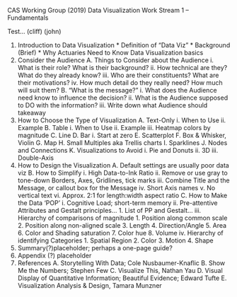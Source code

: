 CAS Working Group (2019)
Data Visualization
Work Stream 1 – Fundamentals

Test… (cliff) (john)

1.	Introduction to Data Visualization
		* Definition of “Data Viz”
		* Background (Brief)
		* Why Actuaries Need to Know Data Visualization basics
2.	Consider the Audience
    A.	Things to Consider about the Audience
        i.	What is their role? What is their background?
        ii.	How technical are they? What do they already know?
        iii.	Who are their constituents? What are their motivations?
        iv.	How much detail do they really need? How much will suit them?
    B.	“What is the message?”
        i.	What does the Audience need know to influence the decision?
        ii.	What is the Audience supposed to DO with the information?
        iii.	Write down what Audience should takeaway
3.	How to Choose the Type of Visualization
    A.	Text-Only
        i.	When to Use
        ii.	Example
    B.	Table
        i.	When to Use
        ii.	Example
        iii.	Heatmap colors by magnitude
    C.	Line
    D.	Bar
        i.	Start at zero
    E.	Scatterplot
    F.	Box & Whisker, Violin
    G.	Map
    H.	Small Multiples aka Trellis charts
    I.	Sparklines
    J.	Nodes and Connections
    K.	Visualizations to Avoid
        i.	Pie and Donuts
        ii.	3D
        iii.	Double-Axis
4.	How to Design the Visualization
    A.	Default settings are usually poor data viz
    B.	How to Simplify
        i.	High Data-to-Ink Ratio
        ii.	Remove or use gray to tone-down Borders, Axes, Gridlines, tick marks 
        iii.	Combine Title and the Message, or callout box for the Message
        iv.	Short Axis names
        v.	No vertical text
        vi.	Approx. 2:1 for length:width aspect ratio
    C.	How to Make the Data ‘POP’
        i.	Cognitive Load; short-term memory 
        ii.	Pre-attentive Attributes and Gestalt principles…
            1.	List of PP and Gestalt…
        iii.	Hierarchy of comparisons of magnitude
            1.	Position along common scale
            2.	Position along non-aligned scale
            3.	Length
            4.	Direction/Angle
            5.	Area
            6.	Color and Shading saturation
            7.	Color hue
            8.	Volume
        iv.	Hierarchy of identifying Categories
            1.	Spatial Region
            2.	Color
            3.	Motion
            4.	Shape
5.	Summary(?)placeholder; perhaps a one-page guide?
6.	Appendix (?) placeholder
7.	References
    A.	Storytelling With Data; Cole Nusbaumer-Knaflic
    B.	Show Me the Numbers; Stephen Few
    C.	Visualize This, Nathan Yau
    D.	Visual Display of Quantitative Information; Beautiful Evidence; Edward Tufte
    E.	Visualization Analysis & Design, Tamara Munzner

